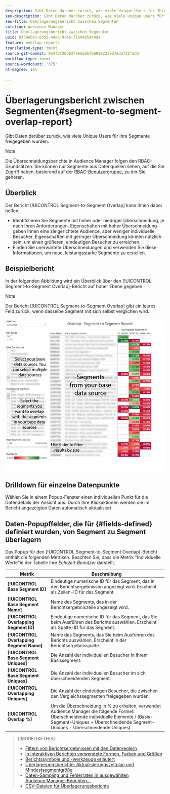 ```yaml
---
description: Gibt Daten darüber zurück, wie viele Unique Users für Ihre Segmente freigegeben wurden.
seo-description: Gibt Daten darüber zurück, wie viele Unique Users für Ihre Segmente freigegeben wurden.
seo-title: Überlagerungsbericht zwischen Segmenten
solution: Audience Manager
title: Überlagerungsbericht zwischen Segmenten
uuid: 0339eb6c-6355-44a3-9c46-f159485449d1
feature: overlap reports
translation-type: tm+mt
source-git-commit: 9e4f2f26b83fe6e5b6f669107239d7edaf11fed3
workflow-type: tm+mt
source-wordcount: '375'
ht-degree: 11%

---
```



# Überlagerungsbericht zwischen Segmenten{#segment-to-segment-overlap-report}

Gibt Daten darüber zurück, wie viele Unique Users für Ihre Segmente freigegeben wurden.

>[!NOTE]
>
>Die Überschneidungsberichte in Audience Manager folgen den RBAC-Grundsätzen. Sie können nur Segmente aus Datenquellen sehen, auf die Sie Zugriff haben, basierend auf der [RBAC-Benutzergruppe](/help/using/features/administration/administration-overview.md), zu der Sie gehören.

<!-- 

c_segment_segment_overlap.xml

 -->

## Überblick

Der Bericht [!UICONTROL Segment-to-Segment Overlap] kann Ihnen dabei helfen,

* Identifizieren Sie Segmente mit hoher oder niedriger Überschneidung, je nach Ihren Anforderungen. Eigenschaften mit hoher Überschneidung geben Ihnen eine zielgerichtete Audience, aber weniger individuelle Besucher. Eigenschaften mit geringer Überschneidung können nützlich sein, um einen größeren, eindeutigen Besucher zu erreichen.
* Finden Sie unerwartete Überschneidungen und verwenden Sie diese Informationen, um neue, leistungsstarke Segmente zu erstellen.

## Beispielbericht

In der folgenden Abbildung wird ein Überblick über den [!UICONTROL Segment-to-Segment Overlap]-Bericht auf hoher Ebene gegeben.

>[!NOTE]
>
>Der Bericht [!UICONTROL Segment-to-Segment Overlap] gibt ein leeres Feld zurück, wenn dasselbe Segment mit sich selbst verglichen wird.

![](assets/segment-to-segment-overlap.png)

## Drilldown für einzelne Datenpunkte

Wählen Sie in einem Popup-Fenster einen individuellen Punkt für die Datendetails der Ansicht aus. Durch Ihre Klickaktionen werden die im Bericht angezeigten Daten automatisch aktualisiert.

## Daten-Popupffelder, die für {#fields-defined} definiert wurden, von Segment zu Segment überlagern

<!-- 

r_s2s_data_pop.xml

 -->

Das Popup für den [!UICONTROL Segment-to-Segment Overlap]-Bericht enthält die folgenden Metriken. Beachten Sie, dass die Metrik &quot;Individuelle Werte&quot;in der Tabelle Ihre *Echtzeit-Benutzer* darstellt.

| Metrik | Beschreibung |
|---|---|
| **[!UICONTROL Base Segment ID]** | Eindeutige numerische ID für das Segment, das in den Berichtsergebnissen angezeigt wird. Erscheint als Zeilen-ID für das Segment. |
| **[!UICONTROL Base Segment Name]** | Name des Segments, das in der Berichtsergebniszeile angezeigt wird. |
| **[!UICONTROL Overlapping Segment ID]** | Eindeutige numerische ID für das Segment, das Sie beim Ausführen des Berichts auswählen. Erscheint als Spalte-ID für das Segment. |
| **[!UICONTROL Overlapping Segment Name]** | Name des Segments, das Sie beim Ausführen des Berichts auswählen. Erscheint in der Berichtsergebnisspalte. |
| **[!UICONTROL Base Segment Uniques]** | Die Anzahl der individuellen Besucher in Ihrem Basissegment. |
| **[!UICONTROL Base Segment Uniques]** | Die Anzahl der individuellen Besucher im sich überschneidenden Segment. |
| **[!UICONTROL Overlapping Uniques]** | Die Anzahl der eindeutigen Besucher, die zwischen den Vergleichssegmenten freigegeben wurden. |
| **[!UICONTROL Overlap %]** | Um die Überschneidung in % zu erhalten, verwendet Audience Manager die folgende Formel: Überschneidende individuelle Elemente / (Basis-Segment-Uniques + Überschneidende Segment-Uniques - Überschneidende Uniques) |



>[!MORELIKETHIS]
>
>* [Filtern von Berichtsergebnissen mit den Datenreglern](../../reporting/dynamic-reports/data-sliders.md)
>* [In interaktiven Berichten verwendete Formen, Farben und Größen](../../reporting/dynamic-reports/interactive-report-technology.md#shapes-colors-sizes)
>* [Berichtssymbole und -werkzeuge erläutert](../../reporting/dynamic-reports/interactive-report-technology.md#icons-tools-explained)
>* [Überlagerungsberichte: Aktualisierungszeitplan und Mindestsegmentgröße](../../reporting/dynamic-reports/overlap-minimum-segment-size.md)
>* [Daten-Sampling und Fehlerraten in ausgewählten Audience Manager-Berichten...](../../reporting/report-sampling.md)
>* [CSV-Dateien für Überlagerungsberichte](../../reporting/dynamic-reports/overlap-csv-files.md)